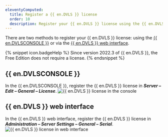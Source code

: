 ```yaml
---
eleventyComputed:
  title: Register a {{ en.DVLS }} license
  order: 10
  description: Register your {{ en.DVLS }} license using the {{ en.DVLSCONSOLE }} or via the {{ en.DVLS }} web interface. 
---
```

There are two methods to register your {{ en.DVLS }} license: using the [{{ en.DVLSCONSOLE }}](#devolutions-server-console) or via the [{{ en.DVLS }} web interface](#devolutions-server-web-interface). 

{% snippet icon.badgeHelp %}
Since version 2022.3 of {{ en.DVLS }}, the Free Edition does not require a license.
{% endsnippet %}  

## {{ en.DVLSCONSOLE }} 
In the {{ en.DVLSCONSOLE }}, register the {{ en.DVLS }} license in ***Server – Edit – General – License***. 
![{{ en.DVLS }} license in the console](https://webdevolutions.azureedge.net/docs/en/server/ServerOp2085.png) 

## {{ en.DVLS }} web interface 
In the {{ en.DVLS }} web interface, register the {{ en.DVLS }} license in ***Administration – Server Settings – General – Serial***. 
![{{ en.DVLS }} license in web interface](https://webdevolutions.azureedge.net/docs/en/server/ServerOp2086.png) 
